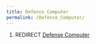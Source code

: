 ```yaml
---
title: Defence Computer
permalink: /Defence_Computer/
---
```


1.  REDIRECT [Defense Computer](Defense_Computer "wikilink")